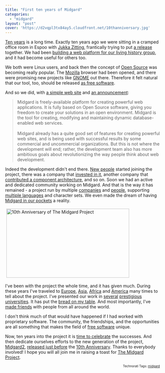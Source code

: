 ```yaml
---
title: "First ten years of Midgard"
categories:
  - "midgard"
layout: "post"
cover: 'https://d2vqpl3tx84ay5.cloudfront.net/10thanniversary.jpg'
---
```

<p>
<a href="http://www.midgard-project.org/10/">Ten years</a> is a long time. Exactly ten years ago we were sitting in a cramped office room in Espoo with <a href="http://jukkaz.wordpress.com/">Jukka Zitting</a>, frantically trying to put <a href="http://www.linuxtoday.com/developer/1999050701705NWSW">a release</a> together. We had been <a href="http://bergie.iki.fi/blog/on_vikings_and_free_software/">building a web platform for our living history group</a>, and it had become useful for others too.
</p><p>
We both were Linux users, and back then the concept of <a href="http://www.opensource.org/">Open Source</a> was becoming really popular. The <a href="http://www.mozilla.org/">Mozilla</a> browser had been opened, and there were promising new projects like <a href="http://www.gnome.org/">GNOME</a> out there. Therefore it felt natural that our tool, too, should be released <a href="http://www.midgard-project.org/midgard/8.09/licensing/">as free software</a>.
</p><p>
And so we did, with <a href="http://web.archive.org/web/19991005024620/http://midgard.greywolves.org/">a simple web site</a> and <a href="http://www.linuxtoday.com/developer/1999050701705NWSW">an announcement</a>:
</p><blockquote>
Midgard is freely-available platform for creating powerful web applications. It is fully based on Open Source software, giving you freedom to create your solutions in an open environment. Midgard is the tool for creating, modifying and maintaining dynamic database-enabled web services.
<br />
<br />Midgard already has a quite good set of features for creating powerful web sites, and is being used with successful results by some commercial and uncommercial organizations. But this is not where the development will end; rather, the development team also has more ambitious goals about revolutionizing the way people think about web development.
</blockquote><p>
Indeed the development didn't end there. <a href="http://www.midgard-project.org/community/whoswho/">New people</a> started joining the project, there was a company that <a href="http://marc.info/?l=midgard-user&amp;amp;m=96746976502481&amp;amp;w=2">invested in it</a>, another company that <a href="http://www.midgard-project.org/updates/2003-04-12-000/">contributed a component architecture</a>, and so on. Soon we had an active and dedicated community working on Midgard. And that is the way it has remained - a project run by multiple <a href="http://www.midgard-project.org/community/support-discussion/consultancies/">companies</a> and <a href="http://bergie.iki.fi/static/f/f32d7d68161711de9550fb63d46849ef49ef_midgardians-linkoping-20090321-small.jpg">people</a>, supporting <a href="http://www.midgard-project.org/documentation/midgard-and-multilingual-content/">multiple languages</a> and character sets. We even made the dream of having <a href="http://bergie.iki.fi/blog/maemo_and_midgard_go_well_together/">Midgard in our pockets</a> a reality.
</p><p>
<img src="https://d2vqpl3tx84ay5.cloudfront.net/10thanniversary.jpg" height="224" width="400" border="0" hspace="4" vspace="4" alt="10th Anniversary of The Midgard Project" title="10th Anniversary of The Midgard Project" />
</p><p>
I've been with the project the whole time, and it has given much. During these years I've traveled to <a href="http://www.flickr.com/photos/bergie/sets/72157608585090934/">Europe</a>, <a href="http://www.linuxgreenhouse.org/about.html">Asia</a>, <a href="http://www.flickr.com/photos/bergie/sets/72157604038349521/">Africa</a> and <a href="http://www.flickr.com/photos/bergie/collections/72157600946258420/">America</a> many times to tell about the project. I've presented our work in <a href="http://www.oscom.org/events/oscom-1/">several</a> <a href="http://www.oscom.org/events/oscom-2/">prestigious</a> <a href="http://www.oscom.org/events/oscom-3/">universities</a>. It has put the <a href="http://nemein.com/en/">bread on my table</a>. And most importantly, I've <a href="http://www.facebook.com/people/Henri-Bergius/722463139">made friends</a> with people from all around the world.
</p><p>
I don't think much of that would have happened if I had worked with proprietary software. The community, the friendships, and the opportunities are all something that makes the field of <a href="http://www.fsfe.org/">free software</a> unique.
</p><p>
Now, ten years into the project it is <a href="http://www.midgard-project.org/10/">time to celebrate</a> the successes. And then dedicate ourselves efforts to the new generation of the project, <a href="http://www.midgard2.org/">Midgard2</a>, <a href="http://bergie.iki.fi/blog/midgard2_stable-generic_content_repository_for_web-desktop_and_mobile/">released just before</a> the <a href="http://www.midgard-project.org/10/">10th Anniversary</a>. Thanks to everybody involved! I hope you will all join me in raising a toast for <a href="http://www.midgard-project.org/">The Midgard Project</a>.
</p>
<p style="text-align:right;font-size:10px;">Technorati Tags: <a href="http://www.technorati.com/tag/midgard" rel="tag">midgard</a></p>

